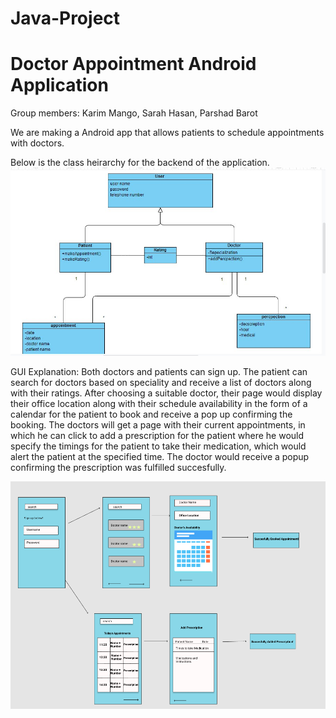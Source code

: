 # Java-Project
# Doctor Appointment Android Application

Group members: Karim Mango, Sarah Hasan, Parshad Barot

We are making a Android app that allows patients to schedule appointments with doctors. 

Below is the class heirarchy for the backend of the application.
![Class Heirarchy](/d56a31d1-76b3-4af3-b2ad-7c51c4370519.jpg)



GUI Explanation:
Both doctors and patients can sign up. 
The patient can search for doctors based on speciality and receive a list of doctors along with their ratings. After choosing a suitable doctor, their page would display their office location along with their schedule availability in the form of a calendar for the patient to book and receive a pop up confirming the booking.
The doctors will get a page with their current appointments, in which he can click to add a prescription for the patient where he would specify the timings for the patient to take their medication, which would alert the patient at the specified time. The doctor would receive a popup confirming the prescription was fulfilled succesfully.

![GUI](/bbc970870b87d6bd1f5837de008683bd.png)
